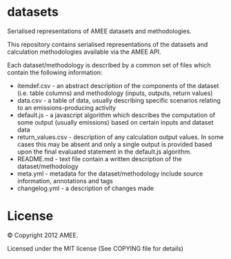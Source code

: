 datasets
========

Serialised representations of AMEE datasets and methodologies.

This repository contains serialised representations of the datasets and calculation methodologies available via the AMEE API.

Each dataset/methodology is described by a common set of files which contain the following information:

* itemdef.csv - an abstract description of the components of the dataset (i.e. table columns) and methodology (inputs, outputs, return values)
* data.csv - a table of data, usually describing specific scenarios relating to an emissions-producing activity
* default.js - a javascript algorithm which describes the computation of some output (usually emissions) based on certain inputs and dataset data
* return_values.csv - description of any calculation output values. In some cases this may be absent and only a single output is provided based upon the final evaluated statement in the default.js algorithm.
* README.md - text file contain a written description of the dataset/methodology
* meta.yml - metadata for the dataset/methodology include source information, annotations and tags
* changelog.yml - a description of changes made

License
=======

© Copyright 2012 AMEE.

Licensed under the MIT license (See COPYING file for details)
